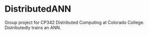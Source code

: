 DistributedANN
==============

Group project for CP342 Distributed Computing at Colorado College. Distributedly trains an ANN.